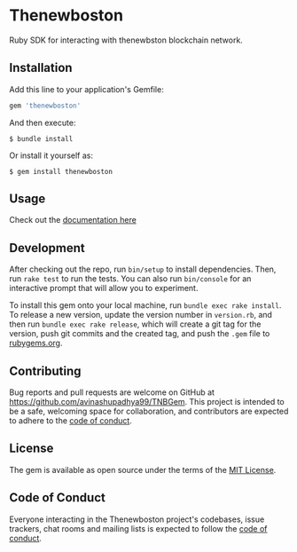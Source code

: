 # Thenewboston

Ruby SDK for interacting with thenewbston blockchain network.

## Installation

Add this line to your application's Gemfile:

```ruby
gem 'thenewboston'
```

And then execute:

    $ bundle install

Or install it yourself as:

    $ gem install thenewboston

## Usage

Check out the [documentation here](https://avinashupadhya99.github.io/TNBGem/)

## Development

After checking out the repo, run `bin/setup` to install dependencies. Then, run `rake test` to run the tests. You can also run `bin/console` for an interactive prompt that will allow you to experiment.

To install this gem onto your local machine, run `bundle exec rake install`. To release a new version, update the version number in `version.rb`, and then run `bundle exec rake release`, which will create a git tag for the version, push git commits and the created tag, and push the `.gem` file to [rubygems.org](https://rubygems.org).

## Contributing

Bug reports and pull requests are welcome on GitHub at https://github.com/avinashupadhya99/TNBGem. This project is intended to be a safe, welcoming space for collaboration, and contributors are expected to adhere to the [code of conduct](https://github.com/avinashupadhya99/TNBGem/blob/main/CODE_OF_CONDUCT.md).

## License

The gem is available as open source under the terms of the [MIT License](https://opensource.org/licenses/MIT).

## Code of Conduct

Everyone interacting in the Thenewboston project's codebases, issue trackers, chat rooms and mailing lists is expected to follow the [code of conduct](https://github.com/avinashupadhya99/TNBGem/blob/main/CODE_OF_CONDUCT.md).
